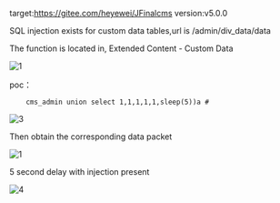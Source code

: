 target:https://gitee.com/heyewei/JFinalcms
version:v5.0.0


SQL injection exists for custom data tables,url is  /admin/div_data/data


The function is located in, Extended Content - Custom Data

![1](https://github.com/YunmengGJM/cms/assets/163656209/6faa9c59-d114-444d-8087-4f5b8372794e)



poc：

```
 	cms_admin union select 1,1,1,1,1,sleep(5))a #
```
![3](https://github.com/YunmengGJM/cms/assets/163656209/f2f1eceb-b318-477c-bf9e-47c72dd1aae4)


Then obtain the corresponding data packet

![1](https://github.com/YunmengGJM/cms/assets/163656209/cf81330f-ccea-4597-a65d-67db1736ea12)



5 second delay with injection present

![4](https://github.com/YunmengGJM/cms/assets/163656209/3d779d82-547a-4744-b539-e15c3ca55a19)
